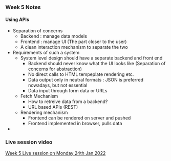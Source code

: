 ### Week 5 Notes

#### Using APIs 
* Separation of concerns
  - Backend : manage data models
  - Frontend : manage UI (The part closer to the user)
  - A clean interaction mechanism to separate the two
* Requirements of such a system
  - System level design should have a separate backend and front end 
    - Backend should never know what the UI looks like (Separation of concerns for abstraction)
    - No direct calls to HTML tempeplate rendering etc.
    - Data output only in neutral formats : JSON is preferred nowadays, but not essential
    - Data input through form data or URLs
  - Fetch Mechanism
    - How to retreive data from a backend?
    - URL based APIs (REST)
  - Rendering mechanism 
    - Frontend can be rendered on server and pushed
    - Frontend implemented in browser, pulls data
* 

### Live session video
[Week 5 Live session on Monday 24th Jan 2022](https://www.youtube.com/watch?v=1AeOkI5CzSs)
